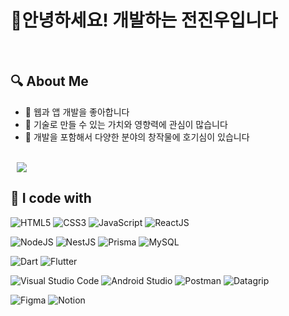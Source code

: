 <h1>👋안녕하세요! 개발하는 전진우입니다</h1>

<br>

  ## :mag: About Me
  
   - :gem: 웹과 앱 개발을 좋아합니다
   - :gem: 기술로 만들 수 있는 가치와 영향력에 관심이 많습니다
   - :gem: 개발을 포함해서 다양한 분야의 창작물에 호기심이 있습니다
    
<br>

   <a href="https://instagram.com/forward_ooh">
      <img 
          src="http://img.shields.io/badge/-Instagram-black?style=flat&logo=Instagram&link=https://instagram.com/forward_ooh/"
          style="height : auto; margin-left : 10px; margin-right : 10px;"/>
  </a>

  ## :wrench: I code with
  
  
  ![HTML5](https://img.shields.io/badge/html5-%23E34F26.svg?style=for-the-badge&logo=html5&logoColor=white)
  ![CSS3](https://img.shields.io/badge/css3-%231572B6.svg?style=for-the-badge&logo=css3&logoColor=white)
  ![JavaScript](https://img.shields.io/badge/javascript-%23323330.svg?style=for-the-badge&logo=javascript&logoColor=%23F7DF1E)
  ![ReactJS](https://img.shields.io/badge/react-%2320232a.svg?style=for-the-badge&logo=react&logoColor=%2361DAFB)

  ![NodeJS](https://img.shields.io/badge/node.js-6DA55F?style=for-the-badge&logo=node.js&logoColor=white)
  ![NestJS](https://img.shields.io/badge/NestJs-E0234E?style=for-the-badge&logo=nestjs&logoColor=white)
  ![Prisma](https://img.shields.io/badge/Prisma-1B222D?style=for-the-badge&logo=prisma&logoColor=white)
  ![MySQL](https://img.shields.io/badge/MySQL-4479A1?style=for-the-badge&logo=mysql&logoColor=white)

  ![Dart](https://img.shields.io/badge/dart-%230175C2.svg?style=for-the-badge&logo=dart&logoColor=white)
  ![Flutter](https://img.shields.io/badge/Flutter-%2302569B.svg?style=for-the-badge&logo=Flutter&logoColor=white)

  ![Visual Studio Code](https://img.shields.io/badge/Visual%20Studio%20Code-0078d7.svg?style=for-the-badge&logo=visual-studio-code&logoColor=white)
  ![Android Studio](https://img.shields.io/badge/Android%20Studio-3DDC84.svg?style=for-the-badge&logo=android-studio&logoColor=white)
  ![Postman](https://img.shields.io/badge/Postman-FF6C37?style=for-the-badge&logo=postman&logoColor=white)
  ![Datagrip](https://img.shields.io/badge/Datagrip-000000?style=for-the-badge&logo=datagrip&logoColor=white)

  ![Figma](https://img.shields.io/badge/figma-%23F24E1E.svg?style=for-the-badge&logo=figma&logoColor=white)
  ![Notion](https://img.shields.io/badge/Notion-%23000000.svg?style=for-the-badge&logo=notion&logoColor=white)
  
  <!---
  ![Google Drive](https://img.shields.io/badge/Google%20Drive-4285F4?style=for-the-badge&logo=googledrive&logoColor=white)
  ![Anaconda](https://img.shields.io/badge/Anaconda-%2344A833.svg?style=for-the-badge&logo=anaconda&logoColor=white)

  ![MongoDB](https://img.shields.io/badge/MongoDB-%234ea94b.svg?style=for-the-badge&logo=mongodb&logoColor=white)
  ![MariaDB](https://img.shields.io/badge/MariaDB-003545?style=for-the-badge&logo=mariadb&logoColor=white)
  ![Linux](https://img.shields.io/badge/Linux-FCC624?style=for-the-badge&logo=linux&logoColor=black)


![Next.js](https://img.shields.io/badge/Next.js-000000?style=for-the-badge&logo=next-dot-js&logoColor=white)



  Jun-Jinu/Jun-Jinu is a ✨ special ✨ repository because its `README.md` (this file) appears on your GitHub profile.
  You can click the Preview link to take a look at your changes.
  --->


  
